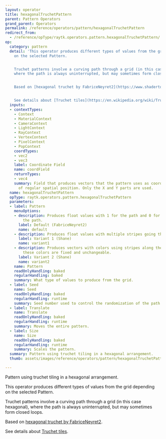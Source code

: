 ```yaml
---
layout: operator
title: hexagonalTruchetPattern
parent: Pattern Operators
grand_parent: Operators
permalink: /reference/operators/pattern/hexagonalTruchetPattern
redirect_from:
  - /reference/opType/raytk.operators.pattern.hexagonalTruchetPattern/
op:
  category: pattern
  detail: 'This operator produces different types of values from the grid depending
    on the selected Pattern.


    Truchet patterns involve a curving path through a grid (in this case hexagonal),
    where the path is always uninterrupted, but may sometimes form closed loops.


    Based on [hexagonal truchet by FabriceNeyret2](https://www.shadertoy.com/view/Xdt3D8).


    See details about [Truchet tiles](https://en.wikipedia.org/wiki/Truchet_tiles).'
  inputs:
  - contextTypes:
    - Context
    - MaterialContext
    - CameraContext
    - LightContext
    - RayContext
    - VertexContext
    - PixelContext
    - PopContext
    coordTypes:
    - vec2
    - vec3
    label: Coordinate Field
    name: coordField
    returnTypes:
    - vec4
    summary: Field that produces vectors that the pattern uses as coordinates instead
      of regular spatial position. Only the X and Y parts are used.
  name: hexagonalTruchetPattern
  opType: raytk.operators.pattern.hexagonalTruchetPattern
  parameters:
  - label: Pattern
    menuOptions:
    - description: Produces float values with 1 for the path and 0 for the space around
        the path.
      label: Default (FabriceNeyret2)
      name: default
    - description: Produces float values with multiple stripes going through the path.
      label: Variant 1 (Shane)
      name: variant1
    - description: Produces vectors with colors using stripes along the path. Currently
        these colors are fixed and unchangeable.
      label: Variant 2 (Shane)
      name: variant2
    name: Pattern
    readOnlyHandling: baked
    regularHandling: baked
    summary: What type of values to produce from the grid.
  - label: Seed
    name: Seed
    readOnlyHandling: baked
    regularHandling: runtime
    summary: Seed number used to control the randomization of the path.
  - label: Translate
    name: Translate
    readOnlyHandling: baked
    regularHandling: runtime
    summary: Moves the entire pattern.
  - label: Size
    name: Size
    readOnlyHandling: baked
    regularHandling: runtime
    summary: Scales the pattern.
  summary: Pattern using truchet tiling in a hexagonal arrangement.
  thumb: assets/images/reference/operators/pattern/hexagonalTruchetPattern_thumb.png

---
```



Pattern using truchet tiling in a hexagonal arrangement.

This operator produces different types of values from the grid depending on the selected Pattern.

Truchet patterns involve a curving path through a grid (in this case hexagonal), where the path is always uninterrupted, but may sometimes form closed loops.

Based on [hexagonal truchet by FabriceNeyret2](https://www.shadertoy.com/view/Xdt3D8).

See details about [Truchet tiles](https://en.wikipedia.org/wiki/Truchet_tiles).